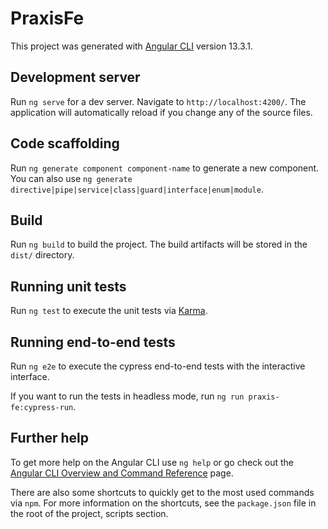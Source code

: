 # PraxisFe

This project was generated with [Angular CLI](https://github.com/angular/angular-cli) version 13.3.1.

## Development server

Run `ng serve` for a dev server. Navigate to `http://localhost:4200/`. The application will automatically reload if you change any of the source files.

## Code scaffolding

Run `ng generate component component-name` to generate a new component. You can also use `ng generate directive|pipe|service|class|guard|interface|enum|module`.

## Build

Run `ng build` to build the project. The build artifacts will be stored in the `dist/` directory.

## Running unit tests

Run `ng test` to execute the unit tests via [Karma](https://karma-runner.github.io).

## Running end-to-end tests

Run `ng e2e` to execute the cypress end-to-end tests with the interactive interface.

If you want to run the tests in headless mode, run `ng run praxis-fe:cypress-run`.

## Further help

To get more help on the Angular CLI use `ng help` or go check out the [Angular CLI Overview and Command Reference](https://angular.io/cli) page.

There are also some shortcuts to quickly get to the most used commands via  `npm`. For more information on the shortcuts, see the `package.json` file in the root of the project, scripts section.
